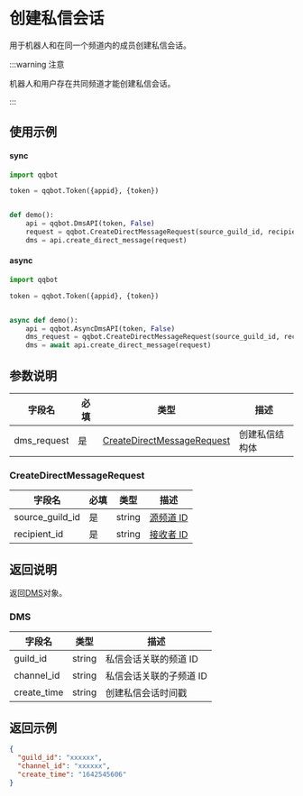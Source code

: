 # 创建私信会话

用于机器人和在同一个频道内的成员创建私信会话。

:::warning 注意

机器人和用户存在共同频道才能创建私信会话。

:::

## 使用示例

#### sync

```python
import qqbot

token = qqbot.Token({appid}, {token})


def demo():
    api = qqbot.DmsAPI(token, False)
    request = qqbot.CreateDirectMessageRequest(source_guild_id, recipient_id)
    dms = api.create_direct_message(request)
```

#### async

```python
import qqbot

token = qqbot.Token({appid}, {token})


async def demo():
    api = qqbot.AsyncDmsAPI(token, False)
    dms_request = qqbot.CreateDirectMessageRequest(source_guild_id, recipient_id)
    dms = await api.create_direct_message(request)
```

## 参数说明

| 字段名 | 必填 | 类型                        | 描述           |
| ------ | ---- | --------------------------- | -------------- |
| dms_request  | 是   | [CreateDirectMessageRequest](#CreateDirectMessageRequest) | 创建私信结构体 |

### CreateDirectMessageRequest

| 字段名          | 必填 | 类型   | 描述                           |
| --------------- | ---- | ------ | ------------------------------ |
| source_guild_id | 是   | string | [源频道 ID](../../model/guild.md) |
| recipient_id    | 是   | string | [接收者 ID](../../model/user.md)  |

## 返回说明

返回[DMS](#dms)对象。

### DMS

| 字段名      | 类型   | 描述                    |
| ----------- | ------ | ----------------------- |
| guild_id    | string | 私信会话关联的频道 ID   |
| channel_id  | string | 私信会话关联的子频道 ID |
| create_time | string | 创建私信会话时间戳      |

## 返回示例

```json
{
  "guild_id": "xxxxxx",
  "channel_id": "xxxxxx",
  "create_time": "1642545606"
}
```
